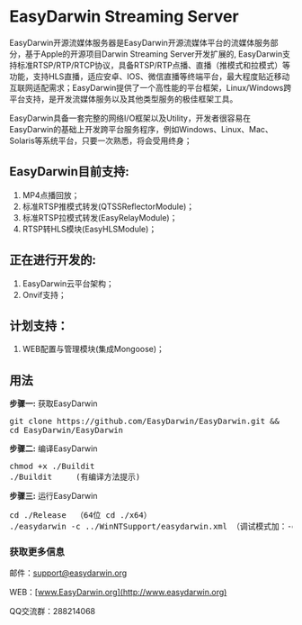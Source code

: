 EasyDarwin Streaming Server
===========================

EasyDarwin开源流媒体服务器是EasyDarwin开源流媒体平台的流媒体服务部分，基于Apple的开源项目Darwin Streaming Server开发扩展的, EasyDarwin支持标准RTSP/RTP/RTCP协议，具备RTSP/RTP点播、直播（推模式和拉模式）等功能，支持HLS直播，适应安卓、IOS、微信直播等终端平台，最大程度贴近移动互联网适配需求；EasyDarwin提供了一个高性能的平台框架，Linux/Windows跨平台支持，是开发流媒体服务以及其他类型服务的极佳框架工具。 

EasyDarwin具备一套完整的网络I/O框架以及Utility，开发者很容易在EasyDarwin的基础上开发跨平台服务程序，例如Windows、Linux、Mac、Solaris等系统平台，只要一次熟悉，将会受用终身；

## EasyDarwin目前支持: ##
1. MP4点播回放；
2. 标准RTSP推模式转发(QTSSReflectorModule)；
3. 标准RTSP拉模式转发(EasyRelayModule)；
4. RTSP转HLS模块(EasyHLSModule)；

## 正在进行开发的: ##
1. EasyDarwin云平台架构；
2. Onvif支持；

## 计划支持： ##
1. WEB配置与管理模块(集成Mongoose)；

## 用法

<strong>步骤一:</strong> 获取EasyDarwin 

<pre>
git clone https://github.com/EasyDarwin/EasyDarwin.git &&
cd EasyDarwin/EasyDarwin
</pre>

<strong>步骤二:</strong> 编译EasyDarwin

<pre>
chmod +x ./Buildit
./Buildit     (有编译方法提示)
</pre>

<strong>步骤三:</strong> 运行EasyDarwin 

<pre>
cd ./Release  （64位 cd ./x64）
./easydarwin -c ../WinNTSupport/easydarwin.xml （调试模式加：-d 参数）
</pre>



### 获取更多信息 ###

邮件：[support@easydarwin.org](mailto:support@easydarwin.org) 

WEB：[www.EasyDarwin.org](http://www.easydarwin.org)

QQ交流群：288214068
